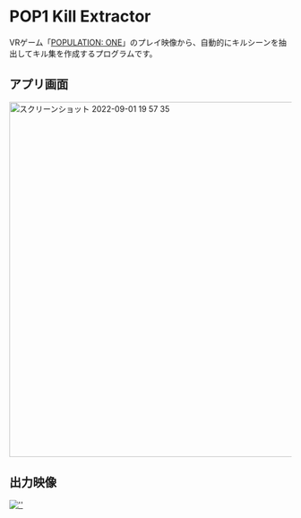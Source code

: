 # POP1 Kill Extractor

VRゲーム「[POPULATION: ONE](https://www.populationonevr.com/)」のプレイ映像から、自動的にキルシーンを抽出してキル集を作成するプログラムです。

## アプリ画面

<img width="635" alt="スクリーンショット 2022-09-01 19 57 35" src="https://user-images.githubusercontent.com/34476697/187898312-d1ea485d-eb72-4bdf-8972-1d7e7e091cef.png">

## 出力映像
[![''](https://user-images.githubusercontent.com/34476697/187898730-a0e5bd7f-fb28-434e-8fa1-94b87ffe70a2.png)](https://youtu.be/KIDa9pQgZP4)
